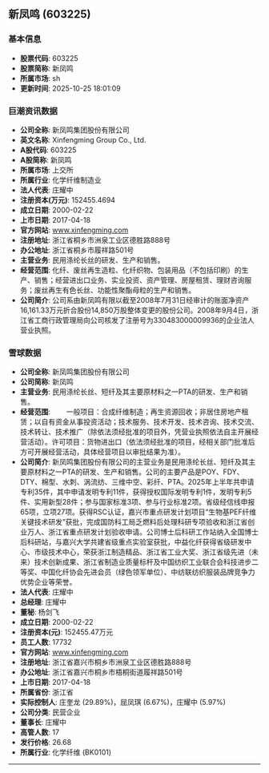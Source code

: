 ## 新凤鸣 (603225)

### 基本信息

- **股票代码**: 603225
- **股票简称**: 新凤鸣
- **所属市场**: sh
- **更新时间**: 2025-10-25 18:01:09

### 巨潮资讯数据

- **公司全称**: 新凤鸣集团股份有限公司
- **英文名称**: Xinfengming Group Co., Ltd.
- **A股代码**: 603225
- **A股简称**: 新凤鸣
- **所属市场**: 上交所
- **所属行业**: 化学纤维制造业
- **法人代表**: 庄耀中
- **注册资本(万元)**: 152455.4694
- **成立日期**: 2000-02-22
- **上市日期**: 2017-04-18
- **官方网站**: www.xinfengming.com
- **注册地址**: 浙江省桐乡市洲泉工业区德胜路888号
- **办公地址**: 浙江省桐乡市履祥路501号
- **主营业务**: 民用涤纶长丝的研发、生产和销售。
- **经营范围**: 化纤、废丝再生造粒、化纤织物、包装用品（不包括印刷）的生产、销售；经营进出口业务、实业投资、资产管理、房屋租赁、理财咨询服务；废丝再生有色长丝、功能性聚酯母粒的生产和销售。
- **公司简介**: 公司系由新凤鸣有限以截至2008年7月31日经审计的账面净资产16,161.33万元折合股份14,850万股整体变更的股份公司。2008年9月4日，浙江省工商行政管理局向公司核发了注册号为330483000009936的企业法人营业执照。

### 雪球数据

- **公司全称**: 新凤鸣集团股份有限公司
- **公司简称**: 新凤鸣
- **主营业务**: 民用涤纶长丝、短纤及其主要原材料之一PTA的研发、生产和销售。
- **经营范围**: 　　一般项目：合成纤维制造；再生资源回收；非居住房地产租赁；以自有资金从事投资活动；技术服务、技术开发、技术咨询、技术交流、技术转让、技术推广（除依法须经批准的项目外，凭营业执照依法自主开展经营活动）。许可项目：货物进出口（依法须经批准的项目，经相关部门批准后方可开展经营活动，具体经营项目以审批结果为准）。
- **公司简介**: 新凤鸣集团股份有限公司的主营业务是民用涤纶长丝、短纤及其主要原材料之一PTA的研发、生产和销售。公司的主要产品是POY、FDY、DTY、棉型、水刺、涡流纺、三维中空、彩纤、PTA。2025年上半年共申请专利35件，其中申请发明专利11件，获得授权国际发明专利1件，发明专利5件、实用新型28件；参与国家标准3项、参与行业标准2项。省级经信线申报65项，立项27项。获得RSC认证，嘉兴市重点研发计划项目“生物基PEF纤维关键技术研发”获批，完成国防科工局乏燃料后处理科研专项验收和浙江省创业万人、浙江省重点研发计划验收申请。公司博士后科研工作站纳入全国博士后科研站，与嘉兴大学共建省级重点实验室获批，中益化纤获得省级研发中心、市级技术中心，荣获浙江制造精品、浙江省工业大奖、浙江省级先进（未来）技术创新成果、浙江省制造业质量标杆及中国纺织工业联合会科技进步二等奖、中国化纤协会先进会员（绿色领军单位）、中纺联纺织服装品牌竞争力优势企业等荣誉。
- **法人代表**: 庄耀中
- **总经理**: 庄耀中
- **董秘**: 杨剑飞
- **成立日期**: 2000-02-22
- **注册资本(元)**: 152455.47万元
- **员工人数**: 17732
- **官方网站**: www.xinfengming.com
- **注册地址**: 浙江省嘉兴市桐乡市洲泉工业区德胜路888号
- **办公地址**: 浙江省嘉兴市桐乡市梧桐街道履祥路501号
- **上市日期**: 2017-04-18
- **所属省份**: 浙江省
- **实际控制人**: 庄奎龙 (29.89%)，屈凤琪 (6.67%)，庄耀中 (5.97%)
- **公司分类**: 民营企业
- **董事长**: 庄耀中
- **高管人数**: 17
- **发行价格**: 26.68
- **所属行业**: 化学纤维 (BK0101)

---